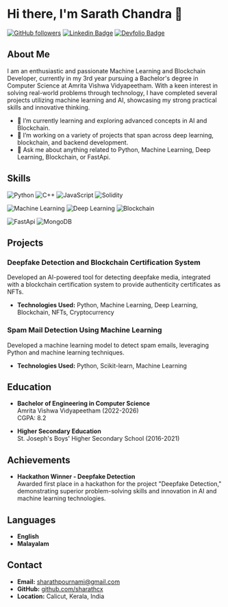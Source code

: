 # Hi there, I'm Sarath Chandra 👋

[![GitHub followers](https://img.shields.io/github/followers/sharathcx?label=Follow&style=social)](https://github.com/sharathcx)
[![Linkedin Badge](https://img.shields.io/badge/-Sarath_Chandra-blue?style=flat-square&logo=Linkedin&logoColor=white)](https://www.linkedin.com/in/sarath-chandra-4314061b6)
[![Devfolio Badge](https://img.shields.io/badge/Devfolio-Sarath_Chandra-29a19c?style=flat-square&logo=Devfolio&logoColor=white&link=https://devfolio.co/@sarathC)](https://devfolio.co/@sarathC)

## About Me

I am an enthusiastic and passionate Machine Learning and Blockchain Developer, currently in my 3rd year pursuing a Bachelor's degree in Computer Science at Amrita Vishwa Vidyapeetham. With a keen interest in solving real-world problems through technology, I have completed several projects utilizing machine learning and AI, showcasing my strong practical skills and innovative thinking.

- 🌱 I’m currently learning and exploring advanced concepts in AI and Blockchain.
- 🤖 I’m working on a variety of projects that span across deep learning, blockchain, and backend development.
- 💬 Ask me about anything related to Python, Machine Learning, Deep Learning, Blockchain, or FastApi.

## Skills

![Python](https://img.shields.io/badge/Python-3776AB?style=for-the-badge&logo=python&logoColor=white)
![C++](https://img.shields.io/badge/C++-00599C?style=for-the-badge&logo=cplusplus&logoColor=white)
![JavaScript](https://img.shields.io/badge/JavaScript-F7DF1E?style=for-the-badge&logo=javascript&logoColor=black)
![Solidity](https://img.shields.io/badge/Solidity-363636?style=for-the-badge&logo=solidity&logoColor=white)

![Machine Learning](https://img.shields.io/badge/Machine%20Learning-FF6F00?style=for-the-badge&logo=ai)
![Deep Learning](https://img.shields.io/badge/Deep%20Learning-8E44AD?style=for-the-badge&logo=deeplearning)
![Blockchain](https://img.shields.io/badge/Blockchain-121D33?style=for-the-badge&logo=blockchain)

![FastApi](https://img.shields.io/badge/FastApi-009688?style=for-the-badge&logo=fastapi&logoColor=white)
![MongoDB](https://img.shields.io/badge/MongoDB-47A248?style=for-the-badge&logo=mongodb&logoColor=white)

## Projects

### Deepfake Detection and Blockchain Certification System
Developed an AI-powered tool for detecting deepfake media, integrated with a blockchain certification system to provide authenticity certificates as NFTs.
- **Technologies Used:** Python, Machine Learning, Deep Learning, Blockchain, NFTs, Cryptocurrency

### Spam Mail Detection Using Machine Learning
Developed a machine learning model to detect spam emails, leveraging Python and machine learning techniques.
- **Technologies Used:** Python, Scikit-learn, Machine Learning

## Education

- **Bachelor of Engineering in Computer Science**  
  Amrita Vishwa Vidyapeetham (2022-2026)  
  CGPA: 8.2

- **Higher Secondary Education**  
  St. Joseph's Boys' Higher Secondary School (2016-2021)

## Achievements

- **Hackathon Winner - Deepfake Detection**  
  Awarded first place in a hackathon for the project "Deepfake Detection," demonstrating superior problem-solving skills and innovation in AI and machine learning technologies.

## Languages

- **English**
- **Malayalam**

## Contact

- **Email:** [sharathpournami@gmail.com](mailto:sharathpournami@gmail.com)
- **GitHub:** [github.com/sharathcx](https://github.com/sharathcx)
- **Location:** Calicut, Kerala, India
